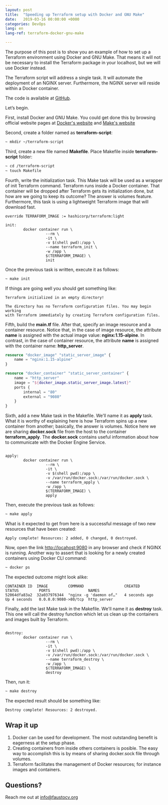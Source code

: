 ```yaml
---
layout: post
title:  "Speeding up Terraform setup with Docker and GNU Make"
date:   2019-03-16 00:00:00 +0000
categories: DevOps
lang: en
lang-ref: terraform-docker-gnu-make

---
```


The purpose of this post is to show you an example of how to set up a Terraform environment using Docker and GNU Make. That means it will not be necessary to install the Terraform package in your localhost, but we will use Docker instead.

The Terraform script will address a single task. It will automate the deployment of an NGINX server. Furthermore, the NGINX server will reside within a Docker container.

The code is available at [GitHub](https://github.com/faustocv/terraform_with_docker_and_make).

Let’s begin.

First, install Docker and GNU Make. You could get done this by browsing official website pages at [Docker's website](https://docs.docker.com/install/) and [Make's website](https://www.gnu.org/software/make/)

Second, create a folder named as **terraform-script**:

```bash
~ mkdir ~/terraform-script
```

Third, create a new file named **Makefile**. Place Makefile inside **terraform-script** folder:

```bash
~ cd /terraform-script
~ touch Makefile
```

Fourth, write the initialization task. This Make task will be used as a wrapper of init Terraform command. Terraform runs inside a Docker container. That container will be dropped after Terraform gets its initialization done, but how are we going to keep its outcome? The answer is volumes feature. Furthermore, this task is using a lightweight Terraform image that will download fast.

```make
override TERRAFORM_IMAGE := hashicorp/terraform:light

init:
        docker container run \
                  --rm \
                  -it \
                  -v $(shell pwd):/app \
                  --name terraform_init \
                  -w /app \
                  $(TERRAFORM_IMAGE) \
                  init

```

Once the previous task is written, execute it as follows:

```bash
~ make init
```

If things are going well you should get something like:

```
Terraform initialized in an empty directory!

The directory has no Terraform configuration files. You may begin working
with Terraform immediately by creating Terraform configuration files.
```


Fifth, build the **main.tf** file. After that, specify an image resource and a container resource. Notice that, in the case of image resource, the attribute **name** is assigned with the actual image value: **nginx:1.15-alpine**. In contrast, in the case of container resource, the attribute **name** is assigned with the container name: **http_server**.

```terraform
resource "docker_image" "static_server_image" {
    name = "nginx:1.15-alpine"
}

resource "docker_container" "static_server_container" {
    name = "http_server"
    image = "${docker_image.static_server_image.latest}"
    ports {
        internal = "80"
        external = "9080"
    }
}
```

Sixth, add a new Make task in the Makefile. We'll name it as **apply** task. What it is worthy of explaining here is how Terraform spins up a new container from another; basically, the answer is volumes. Notice here we are sharing **docker.sock** file from the host to the container **terraform_apply**. The **docker.sock** contains useful information about how to communicate with the Docker Engine Service.

```make

apply:
        docker container run \
                  --rm \
                  -it \
                  -v $(shell pwd):/app \
                  -v /var/run/docker.sock:/var/run/docker.sock \
                  --name terraform_apply \
                  -w /app \
                  $(TERRAFORM_IMAGE) \
                  apply

```

Then, execute the previous task as follows:

```bash
~ make apply
```

What is it expected to get from here is a successful message of two new resources that have been created:

```
Apply complete! Resources: 2 added, 0 changed, 0 destroyed.
```

Now, open the link [http://locahost:9080](http://locahost:9080) in any browser and check if NGINX is running. Another way to assert that is looking for a newly created containers using Docker CLI command:

```bash
~ docker ps
```

The expected outcome might look alike:
```
CONTAINER ID  IMAGE         COMMAND                  CREATED         STATUS         PORTS                 NAMES
52064dfa83a2  32a037976344  "nginx -g 'daemon of…"   4 seconds ago   Up 4 seconds   0.0.0.0:9080->80/tcp  http_server
```

Finally, add the last Make task in the Makefile. We'll name it as **destroy** task. This one will call the destroy function which let us clean up the containers and images built by Terraform.

```make

destroy:
        docker container run \
                  --rm \
                  -it \
                  -v $(shell pwd):/app \
                  -v /var/run/docker.sock:/var/run/docker.sock \
                  --name terraform_destroy \
                  -w /app \
                  $(TERRAFORM_IMAGE) \
                  destroy

```

Then, run it:

```bash
~ make destroy
```

The expected result should be something like:

```
Destroy complete! Resources: 2 destroyed.
```

## Wrap it up
1. Docker can be used for development. The most outstanding benefit is eagerness at the setup phase.
2. Creating containers from inside others containers is posible. The easy way to accomplish this is by means of sharing docker.sock file through volumes.
3. Terraform facilitates the management of Docker resources; for instance images and containers.

## Questions?
Reach me out at <info@faustocv.org>
